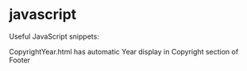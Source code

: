 # javascript
Useful JavaScript snippets:

CopyrightYear.html has automatic Year display in Copyright section of Footer

